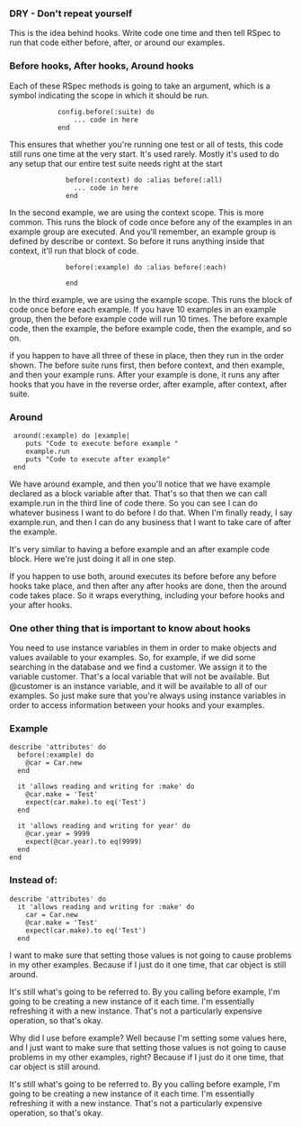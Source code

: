 ### DRY - Don't repeat yourself

This is the idea behind hooks.  Write code one time and then tell RSpec
to run that code either before, after, or around our examples.

### Before hooks,  After hooks,  Around hooks

Each of these RSpec methods is going to take an argument,
which is a symbol indicating the scope in which it should be run.

```
            config.before(:suite) do
                ... code in here
            end
```

This ensures that whether you're running one test or all of tests,
this code still runs one time at the very start. It's used rarely.
Mostly it's used to do any setup that our entire test suite needs right at the start

```
              before(:context) do :alias before(:all)
                ... code in here
              end
```

In the second example, we are using the context scope. This is more common.
This runs the block of code once before any of the examples in an example group are executed.
And you'll remember, an example group is defined by describe or context.
So before it runs anything inside that context, it'll run that block of code.

```
              before(:example) do :alias before(:each)

              end
```

In the third example, we are using the example scope. This runs the block of code once before each example.
If you have 10 examples in an example group, then the before example code will run 10 times.
The before example code, then the example, the before example code, then the example, and so on.

if you happen to have all three of these in place, then they run in the order shown.
The before suite runs first, then before context, and then example, and then your example runs.
After your example is done, it runs any after hooks that you have in the reverse order, after example,
after context, after suite.


### Around

```
 around(:example) do |example|
    puts "Code to execute before example "
    example.run
    puts "Code to execute after example"
 end
 ```

We have around example, and then you'll notice that we have example declared as a block variable after that.
That's so that then we can call example.run in the third line of code there.
So you can see I can do whatever business I want to do before I do that.
When I'm finally ready, I say example.run, and then I can do any business that I want to take care of after the example.

It's very similar to having a before example and an after example code block. Here we're just doing it all in one step.

If you happen to use both, around executes its before before any before hooks take place, and then after any after hooks
are done, then the around code takes place. So it wraps everything, including your before hooks and your after hooks.

### One other thing that is important to know about hooks

You need to use instance variables in them in order to make objects and values available to your examples.
So, for example, if we did some searching in the database and we find a customer. We assign it to the variable customer. That's a local variable that will not be available. But @customer is an instance variable, and it will be available to all of our examples. So just make sure that you're always using instance variables in order to access information between your hooks and your examples.

### Example
```
describe 'attributes' do
  before(:example) do
    @car = Car.new
  end

  it 'allows reading and writing for :make' do
    @car.make = 'Test'
    expect(car.make).to eq('Test')
  end

  it 'allows reading and writing for year' do
    @car.year = 9999
    expect(@car.year).to eq(9999)
  end
end
```
### Instead of:
```
describe 'attributes' do
  it 'allows reading and writing for :make' do
    car = Car.new
    @car.make = 'Test'
    expect(car.make).to eq('Test')
  end
```

I want to make sure that setting those values is not going to cause problems in my other examples. Because if I just do it one time, that car object is still around.

It's still what's going to be referred to. By you calling before example, I'm going to be creating a new instance of it each time. I'm essentially refreshing it with a new instance. That's not a particularly expensive operation, so that's okay.

Why did I use before example? Well because I'm setting some values here, and I just want to make sure that setting those values is not going to cause problems in my other examples, right? Because if I just do it one time, that car object is still around.

It's still what's going to be referred to. By you calling before example, I'm going to be creating a new instance of it each time. I'm essentially refreshing it with a new instance. That's not a particularly expensive operation, so that's okay.
